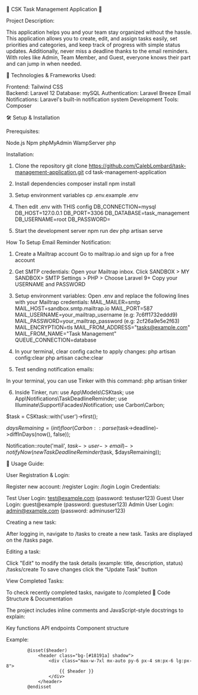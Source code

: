 📅 CSK Task Management Application 📅

Project Description:

This application helps you and your team stay organized without the hassle. This application allows you to create, edit, and assign tasks easily, set priorities and categories, and keep track of progress with simple status updates. Additionally, never miss a deadline thanks to the email reminders. With roles like Admin, Team Member, and Guest, everyone knows their part and can jump in when needed.


🚀 Technologies & Frameworks Used:

Frontend: Tailwind CSS\
Backend: Laravel 12
Database: mySQL
Authentication: Laravel Breeze
Email Notifications: Laravel's built-in notification system
Development Tools: Composer


🛠️ Setup & Installation

Prerequisites:

Node.js 
Npm
phpMyAdmin
WampServer
php


Installation:

1) Clone the repository
git clone https://github.com/CalebLombard/task-management-application.git
cd task-management-application

2) Install dependencies
composer install
npm install


3) Setup environment variables
cp .env.example .env

4) Then edit .env with THIS config
DB_CONNECTION=mysql 
DB_HOST=127.0.0.1 
DB_PORT=3306 
DB_DATABASE=task_management 
DB_USERNAME=root 
DB_PASSWORD= 

5) Start the development server
npm run dev
php artisan serve


How To Setup Email Reminder Notification:

1) Create a Mailtrap account
Go to mailtrap.io and sign up for a free account

2) Get SMTP credentials:
Open your Mailtrap inbox.
Click SANDBOX > MY SANDBOX> SMTP Settings > PHP > Choose Laravel 9+
Copy your USERNAME and PASSWORD

3) Setup environment variables:
Open .env and replace the following lines with your Mailtrap credentials:
MAIL_MAILER=smtp
MAIL_HOST=sandbox.smtp.mailtrap.io
MAIL_PORT=587
MAIL_USERNAME=your_mailtrap_username (e.g: 7c6ff1732eddd9)
MAIL_PASSWORD=your_mailtrap_password  (e.g: 2cf26a9e5e2f63)
MAIL_ENCRYPTION=tls
MAIL_FROM_ADDRESS="tasks@example.com"
MAIL_FROM_NAME="Task Management"
QUEUE_CONNECTION=database

4) In your terminal, clear config cache to apply changes:
php artisan config:clear
php artisan cache:clear

5) Test sending notification emails:

In your terminal, you can use Tinker with this command:
php artisan tinker

6) Inside Tinker, run:
use App\Models\CSKtask;
use App\Notifications\TaskDeadlineReminder;
use Illuminate\Support\Facades\Notification;
use Carbon\Carbon;

$task = CSKtask::with('user')->first();

$daysRemaining = (int) floor(Carbon::parse($task->deadline)->diffInDays(now(), false));

Notification::route('mail', $task->user->email)->notifyNow(new TaskDeadlineReminder($task, $daysRemaining));

📘 Usage Guide: 

User Registration & Login:

Register new account: /register
Login: /login
Login Credentials: 

Test User Login: test@example.com (password: testuser123)
Guest User Login: guest@example (password: guestuser123)
Admin User Login: admin@example.com (password: adminuser123)

Creating a new task:

After logging in, navigate to /tasks to create a new task.
Tasks are displayed on the /tasks page.

Editing a task:

Click "Edit" to modify the task details (example: title, description, status) /tasks/create
To save changes click the “Update Task” button

View Completed Tasks:

To check recently completed tasks, navigate to /completed
🧠 Code Structure & Documentation

The project includes inline comments and JavaScript-style docstrings to explain:

Key functions
API endpoints
Component structure

Example:

<!-- Page Heading --> 

            @isset($header)
                <header class="bg-[#18191a] shadow">
                    <div class="max-w-7xl mx-auto py-6 px-4 sm:px-6 lg:px-8">
                        {{ $header }}
                    </div>
                </header>
            @endisset
